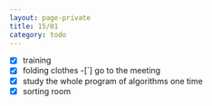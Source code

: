 ```yaml
--- 
layout: page-private
title: 15/01
category: todo
---
```


-[x] training
-[x] folding clothes
-[`] go to the meeting
-[x] study the whole program of algorithms one time
-[x] sorting room
